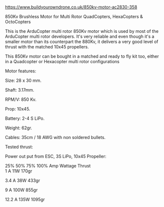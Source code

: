 https://www.buildyourowndrone.co.uk/850kv-motor-ac2830-358

850Kv Brushless Motor for Multi Rotor QuadCopters, HexaCopters & OctoCopters

 

This is the ArduCopter multi rotor 850Kv motor which is used by most of the ArduCopter multi rotor developers. It's very reliable and even though it's a smaller motor than its counterpart the 880Kv, it delivers a very good level of thrust with the matched 10x45 propellers.

 

This 850Kv motor can be bought in a matched and ready to fly kit too, either in a Quadcopter or Hexacopter multi rotor configurations

Motor features:

Size: 28 x 30 mm.

Shaft: 3.17mm.

RPM/V: 850 Kv.

Prop: 10x45.

Battery: 2-4 S LiPo.

Weight: 62gr.

Cables: 35cm / 18 AWG with non soldered bullets.


Tested thrust:


Power out put from ESC, 3S LiPo, 10x45 Propeller:
 

25%	50%	75%	100%
Amp
Wattage
Thrust	
1 A
11W
170gr

3.4 A
38W
433gr

9 A
100W
855gr

12.2 A
135W
1095gr

